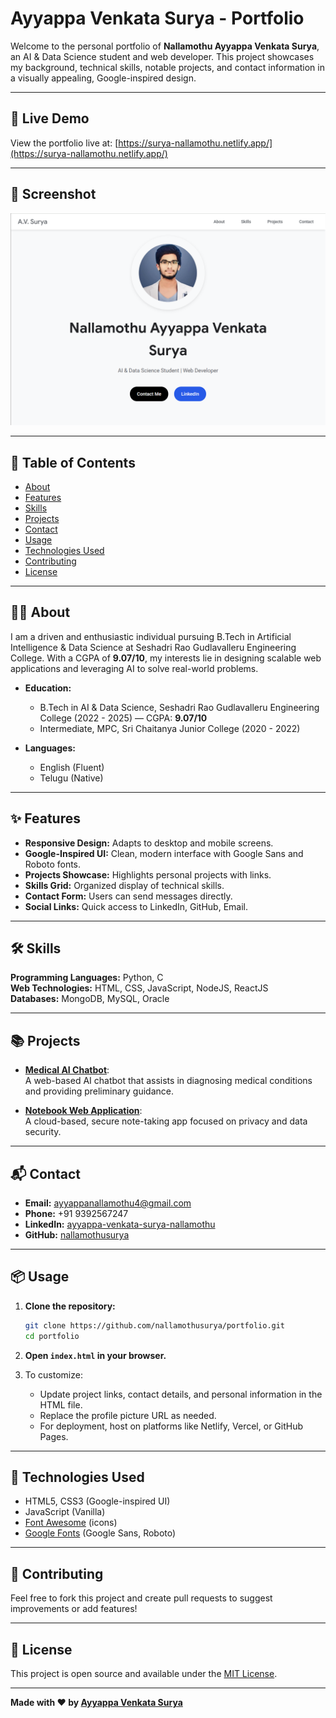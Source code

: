 # Ayyappa Venkata Surya - Portfolio

Welcome to the personal portfolio of **Nallamothu Ayyappa Venkata Surya**, an AI & Data Science student and web developer. This project showcases my background, technical skills, notable projects, and contact information in a visually appealing, Google-inspired design.

---

## 🚀 Live Demo

View the portfolio live at: [https://surya-nallamothu.netlify.app/](https://surya-nallamothu.netlify.app/)

---

## 📸 Screenshot

![Screenshot of the Portfolio](app.png)

---

## 📄 Table of Contents

- [About](https://github.com/nallamothusurya)
- [Features](https://github.com/nallamothusurya)
- [Skills](https://github.com/nallamothusurya)
- [Projects](https://github.com/nallamothusurya)
- [Contact](https://github.com/nallamothusurya)
- [Usage](https://github.com/nallamothusurya)
- [Technologies Used](https://github.com/nallamothusurya)
- [Contributing](https://github.com/nallamothusurya)
- [License](https://github.com/nallamothusurya)

---

## 🧑‍💼 About

I am a driven and enthusiastic individual pursuing B.Tech in Artificial Intelligence & Data Science at Seshadri Rao Gudlavalleru Engineering College. With a CGPA of **9.07/10**, my interests lie in designing scalable web applications and leveraging AI to solve real-world problems.

- **Education:**
  - B.Tech in AI & Data Science, Seshadri Rao Gudlavalleru Engineering College (2022 - 2025) — CGPA: **9.07/10**
  - Intermediate, MPC, Sri Chaitanya Junior College (2020 - 2022)

- **Languages:**  
  - English (Fluent)  
  - Telugu (Native)

---

## ✨ Features

- **Responsive Design:** Adapts to desktop and mobile screens.
- **Google-Inspired UI:** Clean, modern interface with Google Sans and Roboto fonts.
- **Projects Showcase:** Highlights personal projects with links.
- **Skills Grid:** Organized display of technical skills.
- **Contact Form:** Users can send messages directly.
- **Social Links:** Quick access to LinkedIn, GitHub, Email.

---

## 🛠️ Skills

**Programming Languages:** Python, C  
**Web Technologies:** HTML, CSS, JavaScript, NodeJS, ReactJS  
**Databases:** MongoDB, MySQL, Oracle

---

## 📚 Projects

- [**Medical AI Chatbot**](https://scrap2predict.vercel.app/):  
  A web-based AI chatbot that assists in diagnosing medical conditions and providing preliminary guidance.

- [**Notebook Web Application**](https://www.camelpad.me/):  
  A cloud-based, secure note-taking app focused on privacy and data security.

---

## 📬 Contact

- **Email:** ayyappanallamothu4@gmail.com
- **Phone:** +91 9392567247
- **LinkedIn:** [ayyappa-venkata-surya-nallamothu](https://linkedin.com/in/ayyappa-venkata-surya-nallamothu)
- **GitHub:** [nallamothusurya](https://github.com/nallamothusurya)

---

## 📦 Usage

1. **Clone the repository:**
    ```bash
    git clone https://github.com/nallamothusurya/portfolio.git
    cd portfolio
    ```

2. **Open `index.html` in your browser.**

3. To customize:
    - Update project links, contact details, and personal information in the HTML file.
    - Replace the profile picture URL as needed.
    - For deployment, host on platforms like Netlify, Vercel, or GitHub Pages.

---

## 🧰 Technologies Used

- HTML5, CSS3 (Google-inspired UI)
- JavaScript (Vanilla)
- [Font Awesome](https://fontawesome.com/) (icons)
- [Google Fonts](https://fonts.google.com/) (Google Sans, Roboto)

---

## 🤝 Contributing

Feel free to fork this project and create pull requests to suggest improvements or add features!

---

## 📄 License

This project is open source and available under the [MIT License](LICENSE).

---

**Made with ❤️ by [Ayyappa Venkata Surya](https://linkedin.com/in/ayyappa-venkata-surya-nallamothu)**
